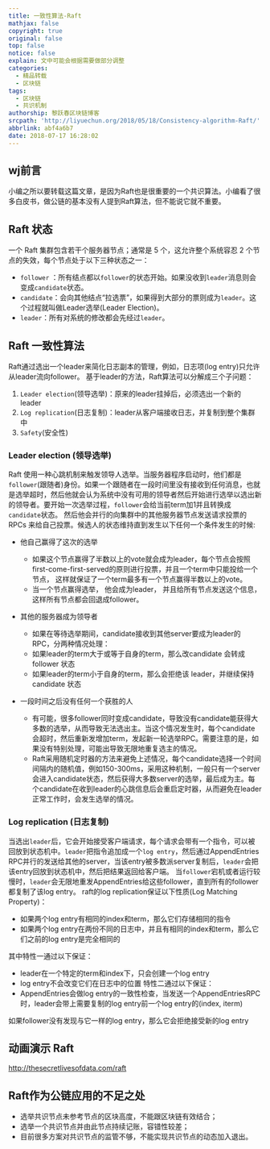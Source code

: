 ```yaml
---
title: 一致性算法-Raft
mathjax: false
copyright: true
original: false
top: false
notice: false
explain: 文中可能会根据需要做部分调整
categories:
  - 精品转载
  - 区块链
tags:
  - 区块链
  - 共识机制
authorship: 黎跃春区块链博客
srcpath: 'http://liyuechun.org/2018/05/18/Consistency-algorithm-Raft/'
abbrlink: abf4a6b7
date: 2018-07-17 16:28:02
---
```

## wj前言
小编之所以要转载这篇文章，是因为Raft也是很重要的一个共识算法。小编看了很多白皮书，做公链的基本没有人提到Raft算法，但不能说它就不重要。
<!--more-->

## Raft 状态
一个 Raft 集群包含若干个服务器节点；通常是 5 个，这允许整个系统容忍 2 个节点的失效，每个节点处于以下三种状态之一：
* `follower` ：所有结点都以`follower`的状态开始。如果没收到`leader`消息则会变成`candidate`状态。
* `candidate`：会向其他结点“拉选票”，如果得到大部分的票则成为`leader`。这个过程就叫做Leader选举(Leader Election)。
* `leader`：所有对系统的修改都会先经过`leader`。

## Raft 一致性算法
Raft通过选出一个leader来简化日志副本的管理，例如，日志项(log entry)只允许从leader流向follower。
基于leader的方法，Raft算法可以分解成三个子问题：
1. `Leader election`(领导选举)：原来的leader挂掉后，必须选出一个新的leader
2. `Log replication`(日志复制)：leader从客户端接收日志，并复制到整个集群中
3. `Safety`(安全性)

### Leader election (领导选举)
Raft 使用一种心跳机制来触发领导人选举。当服务器程序启动时，他们都是`follower`(跟随者)身份。如果一个跟随者在一段时间里没有接收到任何消息，也就是选举超时，然后他就会认为系统中没有可用的领导者然后开始进行选举以选出新的领导者。要开始一次选举过程，`follower`会给当前term加1并且转换成`candidate`状态。
然后他会并行的向集群中的其他服务器节点发送请求投票的 RPCs 来给自己投票。候选人的状态维持直到发生以下任何一个条件发生的时候:

* 他自己赢得了这次的选举
	* 如果这个节点赢得了半数以上的vote就会成为leader，每个节点会按照first-come-first-served的原则进行投票，并且一个term中只能投给一个节点， 这样就保证了一个term最多有一个节点赢得半数以上的vote。
	* 当一个节点赢得选举， 他会成为leader， 并且给所有节点发送这个信息， 这样所有节点都会回退成follower。

* 其他的服务器成为领导者
	* 如果在等待选举期间，candidate接收到其他server要成为leader的RPC，分两种情况处理：
	* 如果leader的term大于或等于自身的term，那么改candidate 会转成follower 状态
	* 如果leader的term小于自身的term，那么会拒绝该 leader，并继续保持candidate 状态

* 一段时间之后没有任何一个获胜的人
	* 有可能，很多follower同时变成candidate，导致没有candidate能获得大多数的选举，从而导致无法选出主。当这个情况发生时，每个candidate会超时，然后重新发增加term，发起新一轮选举RPC。需要注意的是，如果没有特别处理，可能出导致无限地重复选主的情况。
	* Raft采用随机定时器的方法来避免上述情况，每个candidate选择一个时间间隔内的随机值，例如150-300ms，采用这种机制，一般只有一个server会进入candidate状态，然后获得大多数server的选举，最后成为主。每个candidate在收到leader的心跳信息后会重启定时器，从而避免在leader正常工作时，会发生选举的情况。

### Log replication (日志复制)
当选出`leader`后，它会开始接受客户端请求，每个请求会带有一个指令，可以被回放到状态机中。`leader`把指令追加成一个`log entry`，然后通过AppendEntries RPC并行的发送给其他的server，当该entry被多数派server复制后，`leader`会把该entry回放到状态机中，然后把结果返回给客户端。
当`follower`宕机或者运行较慢时，`leader`会无限地重发AppendEntries给这些follower，直到所有的follower都复制了该log entry。
raft的log replication保证以下性质(Log Matching Property)：
* 如果两个log entry有相同的index和term，那么它们存储相同的指令
* 如果两个log entry在两份不同的日志中，并且有相同的index和term，那么它们之前的log entry是完全相同的

其中特性一通过以下保证：
* leader在一个特定的term和index下，只会创建一个log entry
* log entry不会改变它们在日志中的位置
特性二通过以下保证：
* AppendEntries会做log entry的一致性检查，当发送一个AppendEntriesRPC时，leader会带上需要复制的log entry前一个log entry的(index, iterm)

如果follower没有发现与它一样的log entry，那么它会拒绝接受新的log entry 

## 动画演示 Raft
http://thesecretlivesofdata.com/raft

## Raft作为公链应用的不足之处
* 选举共识节点未参考节点的区块高度，不能跟区块链有效结合；
* 选举一个共识节点并由此节点持续记账，容错性较差；
* 目前很多方案对共识节点的监管不够，不能实现共识节点的动态加入退出。

